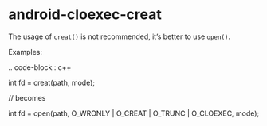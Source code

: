 android-cloexec-creat
=====================

The usage of `creat()` is not recommended, it’s better to use `open()`.

Examples:

.. code-block:: c++

int fd = creat(path, mode);

// becomes

int fd = open(path, O\_WRONLY | O\_CREAT | O\_TRUNC | O\_CLOEXEC, mode);
